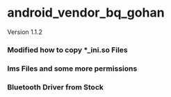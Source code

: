 # android_vendor_bq_gohan
Version 1.1.2

### Modified how to copy *_ini.so Files
### Ims Files and some more permissions
### Bluetooth Driver from Stock
